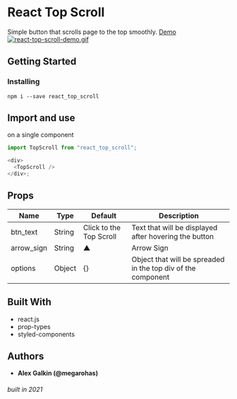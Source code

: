 # React Top Scroll

Simple button that scrolls page to the top smoothly. [Demo](https://megarohas-demos.herokuapp.com/react_top_scroll_demo)
[![react-top-scroll-demo.gif](https://i.postimg.cc/W3CJkkbS/react-top-scroll-demo.gif)](https://postimg.cc/Vr96y5tb)

## Getting Started

### Installing

```
npm i --save react_top_scroll
```

## Import and use

on a single component

```javascript
import TopScroll from "react_top_scroll";

<div>
  <TopScroll />
</div>;
```

## Props

| Name       | Type   | Default                 | Description                                                  |
| ---------- | ------ | ----------------------- | ------------------------------------------------------------ |
| btn_text   | String | Click to the Top Scroll | Text that will be displayed after hovering the button        |
| arrow_sign | String | ▲                       | Arrow Sign                                                   |
| options    | Object | {}                      | Object that will be spreaded in the top div of the component |

## Built With

- react.js
- prop-types
- styled-components

## Authors

- **Alex Galkin (@megarohas)**

###### built in 2021
